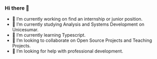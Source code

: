 ### Hi there 👋

- 🔭 I’m currently working on find an internship or junior position.
- 🔭 I’m currently studying Analysis and Systems Development on Unicesumar.
- 🌱 I’m currently learning Typescript.
- 👯 I’m looking to collaborate on Open Source Projects and Teaching Projects.
- 🤔 I’m looking for help with professional development.

